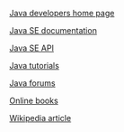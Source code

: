 [Java developers home page](http://www.oracle.com/technetwork/java/index.html)

[Java SE documentation](http://download.oracle.com/javase/index.html)

[Java SE API](http://download.oracle.com/javase/6/docs/api/index.html)

[Java tutorials](http://download-llnw.oracle.com/javase/tutorial/)

[Java forums](http://forums.oracle.com/forums/category.jspa?categoryID=285)

[Online books](http://java.sun.com/docs/books/jls/)

[Wikipedia article][wikipedia]

[wikipedia]: http://en.wikipedia.org/wiki/Java_(programming_language)